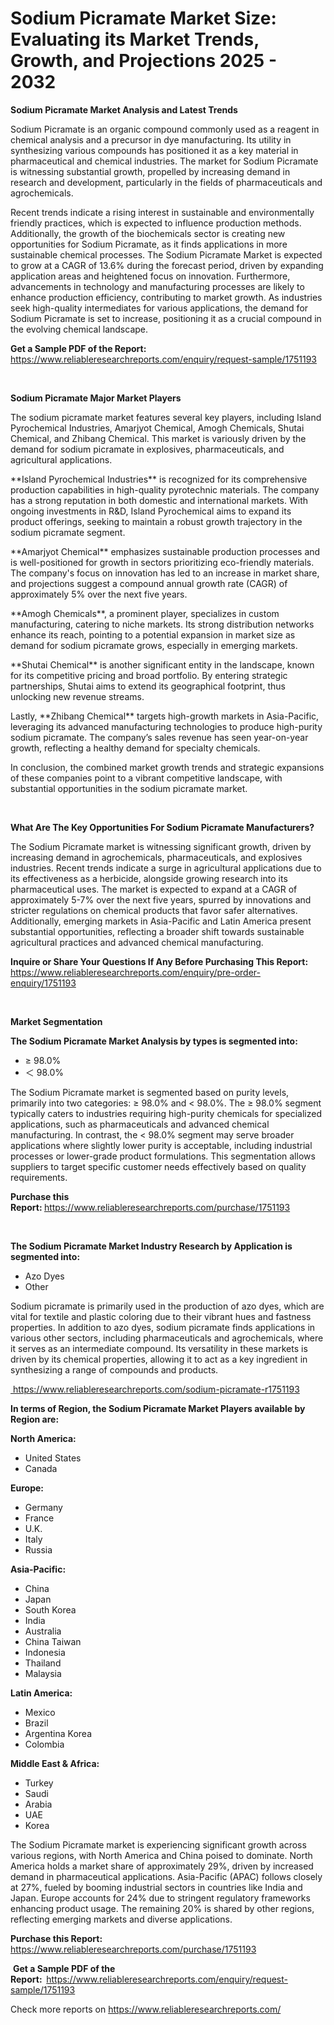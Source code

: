 <p><h1>Sodium Picramate Market Size: Evaluating its Market Trends, Growth, and Projections 2025 - 2032</h1></p><p><strong>Sodium Picramate Market Analysis and Latest Trends</strong></p>
<p><p>Sodium Picramate is an organic compound commonly used as a reagent in chemical analysis and a precursor in dye manufacturing. Its utility in synthesizing various compounds has positioned it as a key material in pharmaceutical and chemical industries. The market for Sodium Picramate is witnessing substantial growth, propelled by increasing demand in research and development, particularly in the fields of pharmaceuticals and agrochemicals.</p><p>Recent trends indicate a rising interest in sustainable and environmentally friendly practices, which is expected to influence production methods. Additionally, the growth of the biochemicals sector is creating new opportunities for Sodium Picramate, as it finds applications in more sustainable chemical processes. The Sodium Picramate Market is expected to grow at a CAGR of 13.6% during the forecast period, driven by expanding application areas and heightened focus on innovation. Furthermore, advancements in technology and manufacturing processes are likely to enhance production efficiency, contributing to market growth. As industries seek high-quality intermediates for various applications, the demand for Sodium Picramate is set to increase, positioning it as a crucial compound in the evolving chemical landscape.</p></p>
<p><strong>Get a Sample PDF of the Report:&nbsp;</strong> <a href="https://www.reliableresearchreports.com/enquiry/request-sample/1751193?utm_campaign=2253&utm_medium=2&utm_source=Github&utm_content=ia&utm_term=01042025&utm_id=sodium-picramate">https://www.reliableresearchreports.com/enquiry/request-sample/1751193</a></p>
<p>&nbsp;</p>
<p><strong>Sodium Picramate Major Market Players</strong></p>
<p><p>The sodium picramate market features several key players, including Island Pyrochemical Industries, Amarjyot Chemical, Amogh Chemicals, Shutai Chemical, and Zhibang Chemical. This market is variously driven by the demand for sodium picramate in explosives, pharmaceuticals, and agricultural applications.</p><p>**Island Pyrochemical Industries** is recognized for its comprehensive production capabilities in high-quality pyrotechnic materials. The company has a strong reputation in both domestic and international markets. With ongoing investments in R&D, Island Pyrochemical aims to expand its product offerings, seeking to maintain a robust growth trajectory in the sodium picramate segment.</p><p>**Amarjyot Chemical** emphasizes sustainable production processes and is well-positioned for growth in sectors prioritizing eco-friendly materials. The company's focus on innovation has led to an increase in market share, and projections suggest a compound annual growth rate (CAGR) of approximately 5% over the next five years.</p><p>**Amogh Chemicals**, a prominent player, specializes in custom manufacturing, catering to niche markets. Its strong distribution networks enhance its reach, pointing to a potential expansion in market size as demand for sodium picramate grows, especially in emerging markets.</p><p>**Shutai Chemical** is another significant entity in the landscape, known for its competitive pricing and broad portfolio. By entering strategic partnerships, Shutai aims to extend its geographical footprint, thus unlocking new revenue streams.</p><p>Lastly, **Zhibang Chemical** targets high-growth markets in Asia-Pacific, leveraging its advanced manufacturing technologies to produce high-purity sodium picramate. The company’s sales revenue has seen year-on-year growth, reflecting a healthy demand for specialty chemicals.</p><p>In conclusion, the combined market growth trends and strategic expansions of these companies point to a vibrant competitive landscape, with substantial opportunities in the sodium picramate market.</p></p>
<p>&nbsp;</p>
<p><strong>What Are The Key Opportunities For Sodium Picramate Manufacturers?</strong></p>
<p><p>The Sodium Picramate market is witnessing significant growth, driven by increasing demand in agrochemicals, pharmaceuticals, and explosives industries. Recent trends indicate a surge in agricultural applications due to its effectiveness as a herbicide, alongside growing research into its pharmaceutical uses. The market is expected to expand at a CAGR of approximately 5-7% over the next five years, spurred by innovations and stricter regulations on chemical products that favor safer alternatives. Additionally, emerging markets in Asia-Pacific and Latin America present substantial opportunities, reflecting a broader shift towards sustainable agricultural practices and advanced chemical manufacturing.</p></p>
<p><strong>Inquire or Share Your Questions If Any Before Purchasing This Report:</strong> <a href="https://www.reliableresearchreports.com/enquiry/pre-order-enquiry/1751193?utm_campaign=2253&utm_medium=2&utm_source=Github&utm_content=ia&utm_term=01042025&utm_id=sodium-picramate">https://www.reliableresearchreports.com/enquiry/pre-order-enquiry/1751193</a></p>
<p>&nbsp;</p>
<p><strong>Market Segmentation</strong></p>
<p><strong>The Sodium Picramate Market Analysis by types is segmented into:</strong></p>
<p><ul><li>≥ 98.0%</li><li>＜ 98.0%</li></ul></p>
<p><p>The Sodium Picramate market is segmented based on purity levels, primarily into two categories: ≥ 98.0% and < 98.0%. The ≥ 98.0% segment typically caters to industries requiring high-purity chemicals for specialized applications, such as pharmaceuticals and advanced chemical manufacturing. In contrast, the < 98.0% segment may serve broader applications where slightly lower purity is acceptable, including industrial processes or lower-grade product formulations. This segmentation allows suppliers to target specific customer needs effectively based on quality requirements.</p></p>
<p><strong>Purchase this Report:&nbsp;</strong><a href="https://www.reliableresearchreports.com/purchase/1751193?utm_campaign=2253&utm_medium=2&utm_source=Github&utm_content=ia&utm_term=01042025&utm_id=sodium-picramate">https://www.reliableresearchreports.com/purchase/1751193</a></p>
<p>&nbsp;</p>
<p><strong>The Sodium Picramate Market Industry Research by Application is segmented into:</strong></p>
<p><ul><li>Azo Dyes</li><li>Other</li></ul></p>
<p><p>Sodium picramate is primarily used in the production of azo dyes, which are vital for textile and plastic coloring due to their vibrant hues and fastness properties. In addition to azo dyes, sodium picramate finds applications in various other sectors, including pharmaceuticals and agrochemicals, where it serves as an intermediate compound. Its versatility in these markets is driven by its chemical properties, allowing it to act as a key ingredient in synthesizing a range of compounds and products.</p></p>
<p><a href="https://www.reliableresearchreports.com/sodium-picramate-r1751193?utm_campaign=2253&utm_medium=2&utm_source=Github&utm_content=ia&utm_term=01042025&utm_id=sodium-picramate">&nbsp;https://www.reliableresearchreports.com/sodium-picramate-r1751193</a></p>
<p><strong>In terms of Region, the Sodium Picramate Market Players available by Region are:</strong></p>
<p>
    <p> <strong> North America: </strong>
        <ul>
            <li>United States</li>
            <li>Canada</li>
        </ul>
        </p> 
    <p> <strong> Europe: </strong>
        <ul>
            <li>Germany</li>
            <li>France</li>
            <li>U.K.</li>
            <li>Italy</li>
            <li>Russia</li>
        </ul>
        </p> 
    <p> <strong> Asia-Pacific: </strong>
        <ul>
            <li>China</li>
            <li>Japan</li>
            <li>South Korea</li>
            <li>India</li>
            <li>Australia</li>
            <li>China Taiwan</li>
            <li>Indonesia</li>
            <li>Thailand</li>
            <li>Malaysia</li>
        </ul>
        </p> 
    <p> <strong> Latin America: </strong>
        <ul>
            <li>Mexico</li>
            <li>Brazil</li>
            <li>Argentina Korea</li>
            <li>Colombia</li>
        </ul>
        </p> 
    <p> <strong> Middle East & Africa: </strong>
        <ul>
            <li>Turkey</li>
            <li>Saudi</li>
            <li>Arabia</li>
            <li>UAE</li>
            <li>Korea</li>
        </ul>
    </p>
    </p>
<p><p>The Sodium Picramate market is experiencing significant growth across various regions, with North America and China poised to dominate. North America holds a market share of approximately 29%, driven by increased demand in pharmaceutical applications. Asia-Pacific (APAC) follows closely at 27%, fueled by booming industrial sectors in countries like India and Japan. Europe accounts for 24% due to stringent regulatory frameworks enhancing product usage. The remaining 20% is shared by other regions, reflecting emerging markets and diverse applications.</p></p>
<p><strong>Purchase this Report: </strong><a href="https://www.reliableresearchreports.com/purchase/1751193?utm_campaign=2253&utm_medium=2&utm_source=Github&utm_content=ia&utm_term=01042025&utm_id=sodium-picramate">https://www.reliableresearchreports.com/purchase/1751193</a></p>
<p>&nbsp;<strong>Get a Sample PDF of the Report:&nbsp;&nbsp;</strong><a href="https://www.reliableresearchreports.com/enquiry/request-sample/1751193?utm_campaign=2253&utm_medium=2&utm_source=Github&utm_content=ia&utm_term=01042025&utm_id=sodium-picramate">https://www.reliableresearchreports.com/enquiry/request-sample/1751193</a></p>
<p><strong></strong></p>
<p>Check more reports on <a href="https://www.reliableresearchreports.com/?utm_campaign=2253&utm_medium=2&utm_source=Github&utm_content=ia&utm_term=01042025&utm_id=sodium-picramate">https://www.reliableresearchreports.com/</a></p>